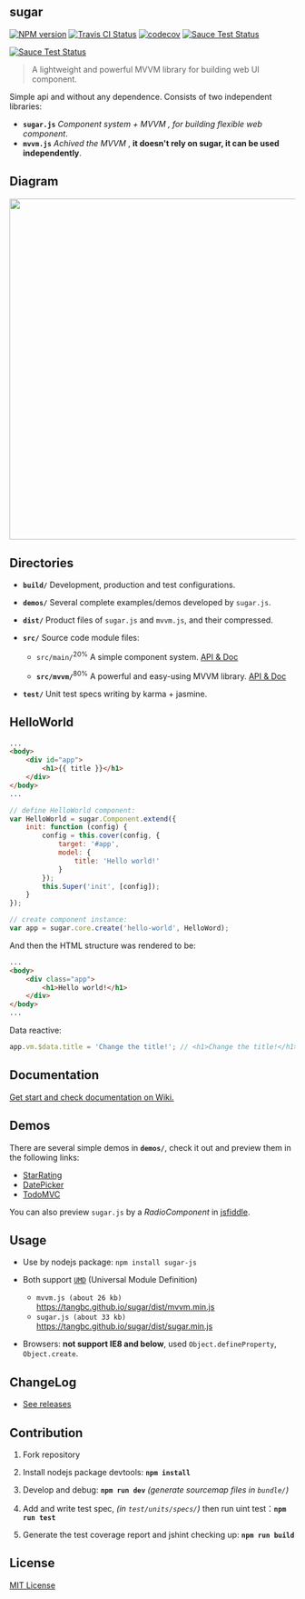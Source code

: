 ## sugar

[![NPM version](https://img.shields.io/npm/v/sugar-js.svg?style=flat)](https://npmjs.com/package/sugar-js)
[![Travis CI Status](https://travis-ci.org/tangbc/sugar.svg?branch=master)](https://travis-ci.org/tangbc/sugar)
[![codecov](https://codecov.io/gh/tangbc/sugar/branch/master/graph/badge.svg)](https://codecov.io/gh/tangbc/sugar)
[![Sauce Test Status](https://saucelabs.com/buildstatus/tangbc)](https://saucelabs.com/u/tangbc)

[![Sauce Test Status](https://saucelabs.com/browser-matrix/tangbc.svg)](https://saucelabs.com/u/tangbc)


> A lightweight and powerful MVVM library for building web UI component.

Simple api and without any dependence.
Consists of two independent libraries:
* **`sugar.js`** *Component system + MVVM , for building flexible web component*.
* **`mvvm.js`** *Achived the MVVM* , **it doesn't rely on sugar, it can be used independently**.


## Diagram

<img src="http://7xodrz.com1.z0.glb.clouddn.com/sugar-constructor-en" width="600">


## Directories

* **`build/`** Development, production and test configurations.

* **`demos/`** Several complete examples/demos developed by `sugar.js`.

* **`dist/`** Product files of `sugar.js` and `mvvm.js`, and their compressed.

* **`src/`** Source code module files:

	* `src/main/`<sup>20%</sup> A simple component system. [API & Doc](https://github.com/tangbc/sugar/wiki/API)

	* **`src/mvvm/`**<sup>80%</sup> A powerful and easy-using MVVM library. [API & Doc](https://github.com/tangbc/sugar/wiki/MVVM)

* **`test/`** Unit test specs writing by karma + jasmine.


## HelloWorld
```html
...
<body>
	<div id="app">
		<h1>{{ title }}</h1>
	</div>
</body>
...
```
```javascript
// define HelloWorld component:
var HelloWorld = sugar.Component.extend({
	init: function (config) {
		config = this.cover(config, {
			target: '#app',
			model: {
				title: 'Hello world!'
			}
		});
		this.Super('init', [config]);
	}
});

// create component instance:
var app = sugar.core.create('hello-world', HelloWord);
```
And then the HTML structure was rendered to be:
```html
...
<body>
	<div class="app">
		<h1>Hello world!</h1>
	</div>
</body>
...
```
Data reactive:
```javascript
app.vm.$data.title = 'Change the title!'; // <h1>Change the title!</h1>
```


## Documentation

[Get start and check documentation on Wiki.](https://github.com/tangbc/sugar/wiki)


## Demos

There are several simple demos in **`demos/`**, check it out and preview them in the following links:

* [StarRating](https://tangbc.github.io/sugar/demos/starRating)
* [DatePicker](https://tangbc.github.io/sugar/demos/datePicker)
* [TodoMVC](https://tangbc.github.io/sugar/demos/todoMVC)

You can also preview `sugar.js` by a *RadioComponent* in [jsfiddle](https://jsfiddle.net/tangbc/may7jzb4/7/).


## Usage

* Use by nodejs package: `npm install sugar-js`

* Both support [`UMD`](https://github.com/umdjs/umd) (Universal Module Definition)
	* `mvvm.js (about 26 kb)` https://tangbc.github.io/sugar/dist/mvvm.min.js
	* `sugar.js (about 33 kb)` https://tangbc.github.io/sugar/dist/sugar.min.js

* Browsers: **not support IE8 and below**, used `Object.defineProperty`, `Object.create`.


## ChangeLog

* [See releases](https://github.com/tangbc/sugar/releases)


## Contribution

1. Fork repository

2. Install nodejs package devtools: **`npm install`**

3. Develop and debug: **`npm run dev`** *(generate sourcemap files in `bundle/`)*

4. Add and write test spec, *(in `test/units/specs/`)* then run uint test：**`npm run test`**

5. Generate the test coverage report and jshint checking up: **`npm run build`**


## License

[MIT License](https://github.com/tangbc/sugar/blob/master/LICENSE)
